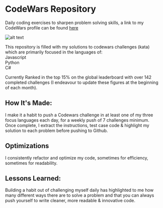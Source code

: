 # CodeWars Repository
Daily coding exercises to sharpen problem solving skills, a link to my CodeWars profile can be found <a target="_blank" href="https://www.codewars.com/users/Pyr1te">here</a>


![alt text](https://github.com/Pyr1te/CodeWars/blob/main/CodeWars.jpg?raw=true)


This repository is filled with my solutions to codewars challenges (kata) which are primarily focused in the languages of:
<br />
Javascript  
Python      
C#          

Currently Ranked in the top 15% on the global leaderboard with over 142 completed challenges (I endeavour to update these figures at the beginning of each month).

## How It's Made:

I make it a habit to push a Codewars challenge in at least one of my three focus languages each day, for a weekly push of 7 challenges minimum. 
Once complete, I extract the instructions, test case code & highlight my solution to each problem before pushing to Github.

## Optimizations

I consistently refactor and optimize my code, sometimes for efficiency, sometimes for readability. 

## Lessons Learned:

Building a habit out of challenging myself daily has highlighted to me how many different ways there are to solve a problem and that you can always push yourself to write cleaner, more readable & innovative code.
